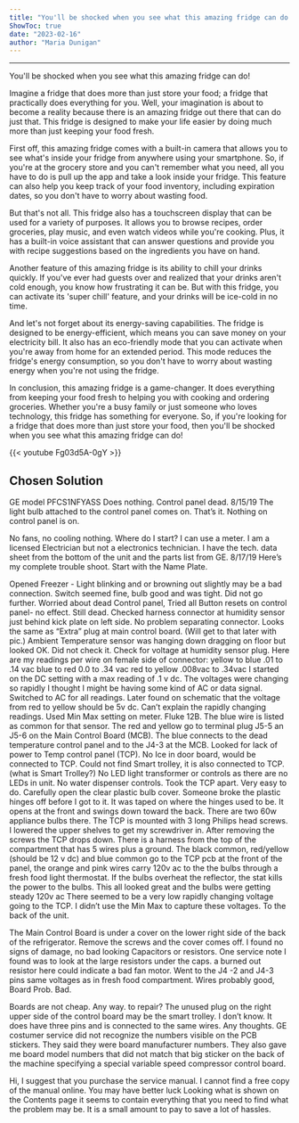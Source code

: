 ```yaml
---
title: "You'll be shocked when you see what this amazing fridge can do!"
ShowToc: true 
date: "2023-02-16"
author: "Maria Dunigan"
---
```

*****
You'll be shocked when you see what this amazing fridge can do!

Imagine a fridge that does more than just store your food; a fridge that practically does everything for you. Well, your imagination is about to become a reality because there is an amazing fridge out there that can do just that. This fridge is designed to make your life easier by doing much more than just keeping your food fresh.

First off, this amazing fridge comes with a built-in camera that allows you to see what's inside your fridge from anywhere using your smartphone. So, if you're at the grocery store and you can't remember what you need, all you have to do is pull up the app and take a look inside your fridge. This feature can also help you keep track of your food inventory, including expiration dates, so you don't have to worry about wasting food.

But that's not all. This fridge also has a touchscreen display that can be used for a variety of purposes. It allows you to browse recipes, order groceries, play music, and even watch videos while you're cooking. Plus, it has a built-in voice assistant that can answer questions and provide you with recipe suggestions based on the ingredients you have on hand.

Another feature of this amazing fridge is its ability to chill your drinks quickly. If you've ever had guests over and realized that your drinks aren't cold enough, you know how frustrating it can be. But with this fridge, you can activate its 'super chill' feature, and your drinks will be ice-cold in no time.

And let's not forget about its energy-saving capabilities. The fridge is designed to be energy-efficient, which means you can save money on your electricity bill. It also has an eco-friendly mode that you can activate when you're away from home for an extended period. This mode reduces the fridge's energy consumption, so you don't have to worry about wasting energy when you're not using the fridge.

In conclusion, this amazing fridge is a game-changer. It does everything from keeping your food fresh to helping you with cooking and ordering groceries. Whether you're a busy family or just someone who loves technology, this fridge has something for everyone. So, if you're looking for a fridge that does more than just store your food, then you'll be shocked when you see what this amazing fridge can do!

{{< youtube Fg03d5A-0gY >}} 



## Chosen Solution
 GE model PFCS1NFYASS Does nothing.  Control panel dead.  8/15/19
The light bulb attached to the control panel comes on.  That’s it. Nothing on control panel is on.

No fans, no cooling nothing.  Where do I start? I can use a meter. I am a licensed Electrician but not a electronics technician.  I have the tech. data sheet from the bottom of the unit and the parts list from GE.
8/17/19  Here’s my complete trouble shoot.
Start with the Name Plate.

Opened Freezer - Light blinking and or browning out slightly may be a bad connection.  Switch seemed fine, bulb good and was tight.  Did not go further.  Worried about dead Control panel,
Tried all Button resets on control panel- no effect.  Still dead.
Checked harness connector at humidity sensor just behind kick plate on left side.  No problem separating connector. Looks the same as “Extra” plug at main control board.  (Will get to that later with pic.)   Ambient Temperature sensor was hanging down dragging on floor but looked OK.  Did not check it.   Check for voltage at humidity sensor plug. Here are my readings per wire on female side of connector: yellow to blue .01 to .14 vac    blue to red 0.0 to .34 vac   red to yellow .008vac to .34vac     I started on the DC setting  with a max reading of .1 v dc. The voltages were changing so rapidly I thought I might be having some kind of AC or data signal. Switched to AC for all readings.  Later found on  schematic that the voltage from red to yellow should be 5v dc.  Can’t explain the rapidly changing readings. Used Min Max setting on meter. Fluke 12B. The blue wire is listed as common for that sensor.  The red and yellow go to terminal plug J5-5 an J5-6 on the Main Control Board (MCB).  The blue connects to the dead temperature control panel and to the J4-3 at the MCB.
Looked for lack of power to Temp control panel (TCP). No Ice in door board, would be connected to TCP.  Could not find Smart trolley, it is also connected to TCP.(what is Smart Trolley?) No LED light transformer or controls as there are no LEDs in unit. No water dispenser controls.
Took the TCP apart. Very easy to do. Carefully open the clear plastic bulb cover.  Someone broke the plastic hinges off before I got to it. It was taped on where the hinges used to be. It opens at the front and swings down toward the back.  There are two 60w appliance bulbs there.  The TCP is mounted with 3 long Philips head screws.  I lowered the upper shelves to get my screwdriver in.    After removing the screws the TCP drops down. There is a harness from the top of the compartment that has 5 wires plus a ground. The black common, red/yellow (should be 12 v dc) and blue common go to the TCP pcb at the front  of the panel,  the orange and pink wires carry 120v ac to the the bulbs through a  fresh food light thermostat.  If the bulbs overheat the reflector, the stat kills the power to the bulbs.  This all looked great and the bulbs were getting steady 120v ac
There seemed to be a very low rapidly changing voltage going to the TCP.  I didn’t use the Min Max to capture these voltages.
To the back of the unit.



The Main Control Board is under a cover on the lower right side of the back of the refrigerator.  Remove the screws and the cover comes off. I found no signs of damage, no bad looking Capacitors or resistors. One service note I found was to look at the large resistors under the caps. a burned out resistor here could indicate a bad fan motor.  Went to the J4 -2 and J4-3 pins same voltages as in fresh food compartment.   Wires probably good, Board Prob. Bad.


Boards are not cheap.  Any way. to repair?
The unused plug on the right upper side of the control board may be the smart trolley.  I don’t know. It does have three pins and is connected to the same wires.   Any thoughts.
GE costumer service did not recognize the numbers visible on the PCB stickers. They said they were board manufacturer numbers.  They also gave me board model numbers that did not match that big sticker on the back of the machine specifying a special variable speed compressor control board.

 Hi,
I suggest that you purchase the service manual.
I cannot find a free copy of the manual online. You may have better luck
Looking what is shown on the Contents page it seems to contain everything that you need to find what the problem may be.
It is a small amount to pay to save a lot of hassles.




